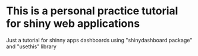 # This is a personal practice tutorial for shiny web applications
Just a tutorial for shinny apps dashboards using "shinydashboard package" and "usethis" library
